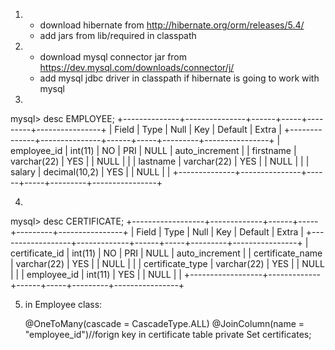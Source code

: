 1. * download hibernate from http://hibernate.org/orm/releases/5.4/
   * add jars from lib/required in classpath
2. * download mysql connector jar from https://dev.mysql.com/downloads/connector/j/
   * add mysql jdbc driver in classpath if hibernate is going to work with mysql
3.
mysql> desc EMPLOYEE;
+--------------+---------------+------+-----+---------+----------------+
| Field        | Type          | Null | Key | Default | Extra          |
+--------------+---------------+------+-----+---------+----------------+
| employee_id  | int(11)       | NO   | PRI | NULL    | auto_increment |
| firstname    | varchar(22)   | YES  |     | NULL    |                |
| lastname     | varchar(22)   | YES  |     | NULL    |                |
| salary       | decimal(10,2) | YES  |     | NULL    |                |
+--------------+---------------+------+-----+---------+----------------+


4.
mysql> desc CERTIFICATE;
+------------------+-------------+------+-----+---------+----------------+
| Field            | Type        | Null | Key | Default | Extra          |
+------------------+-------------+------+-----+---------+----------------+
| certificate_id   | int(11)     | NO   | PRI | NULL    | auto_increment |
| certificate_name | varchar(22) | YES  |     | NULL    |                |
| certificate_type | varchar(22) | YES  |     | NULL    |                |
| employee_id      | int(11)     | YES  |     | NULL    |                |
+------------------+-------------+------+-----+---------+----------------+


5. in Employee class:

    @OneToMany(cascade = CascadeType.ALL)
    @JoinColumn(name = "employee_id")//forign key in certificate table
    private Set<Certificate> certificates;






